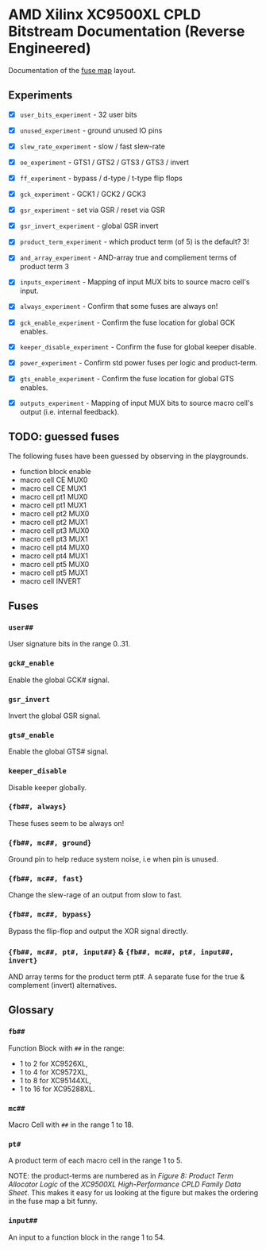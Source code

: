 
# AMD Xilinx XC9500XL CPLD Bitstream Documentation (Reverse Engineered)

Documentation of the [fuse map](doc/fuse-map.md) layout.

## Experiments

 - [x] `user_bits_experiment` - 32 user bits
 - [x] `unused_experiment` - ground unused IO pins
 - [x] `slew_rate_experiment` - slow / fast slew-rate
 - [x] `oe_experiment` - GTS1 / GTS2 / GTS3 / GTS3 / invert
 - [x] `ff_experiment` - bypass / d-type / t-type flip flops
 - [x] `gck_experiment` - GCK1 / GCK2 / GCK3
 - [x] `gsr_experiment` - set via GSR / reset via GSR
 - [x] `gsr_invert_experiment` - global GSR invert
 - [x] `product_term_experiment` - which product term (of 5) is the default? 3!
 - [x] `and_array_experiment` - AND-array true and compliement terms of product term 3
 - [x] `inputs_experiment` - Mapping of input MUX bits to source macro cell's input.
 - [x] `always_experiment` - Confirm that some fuses are always on!
 - [x] `gck_enable_experiment` - Confirm the fuse location for global GCK enables.
 - [x] `keeper_disable_experiment` - Confirm the fuse for global keeper disable.
 - [x] `power_experiment` - Confirm std power fuses per logic and product-term.
 - [x] `gts_enable_experiment` - Confirm the fuse location for global GTS enables.
 - [x] `outputs_experiment` - Mapping of input MUX bits to source macro cell's output (i.e. internal feedback).


## TODO: guessed fuses

The following fuses have been guessed by observing in the playgrounds.

 - function block enable
 - macro cell CE MUX0
 - macro cell CE MUX1
 - macro cell pt1 MUX0
 - macro cell pt1 MUX1
 - macro cell pt2 MUX0
 - macro cell pt2 MUX1
 - macro cell pt3 MUX0
 - macro cell pt3 MUX1
 - macro cell pt4 MUX0
 - macro cell pt4 MUX1
 - macro cell pt5 MUX0
 - macro cell pt5 MUX1
 - macro cell INVERT


## Fuses

### `user##`

User signature bits in the range 0..31.

### `gck#_enable`

Enable the global GCK# signal.

### `gsr_invert`

Invert the global GSR signal.

### `gts#_enable`

Enable the global GTS# signal.

### `keeper_disable`

Disable keeper globally.

### `{fb##, always}`

These fuses seem to be always on!

### `{fb##, mc##, ground}`

Ground pin to help reduce system noise, i.e when pin is unused.

### `{fb##, mc##, fast}`

Change the slew-rage of an output from slow to fast.

### `{fb##, mc##, bypass}`

Bypass the flip-flop and output the XOR signal directly.

### `{fb##, mc##, pt#, input##}` & `{fb##, mc##, pt#, input##, invert}`

AND array terms for the product term pt#.
A separate fuse for the true & complement (invert) alternatives.


## Glossary

### `fb##`

Function Block with `##` in the range:
   - 1 to 2 for XC9526XL,
   - 1 to 4 for XC9572XL,
   - 1 to 8 for XC95144XL,
   - 1 to 16 for XC95288XL.

### `mc##`

Macro Cell with `##` in the range 1 to 18.

### `pt#`

A product term of each macro cell in the range 1 to 5.

NOTE: the product-terms are numbered as in
*Figure 8: Product Term Allocator Logic*
of the
*XC9500XL High-Performance CPLD Family Data Sheet*.
This makes it easy for us looking at the figure
but makes the ordering in the fuse map a bit funny.

### `input##`

An input to a function block in the range 1 to 54.

